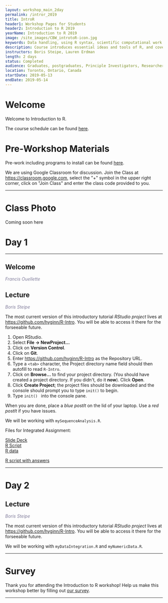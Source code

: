 ```yaml
---
layout: workshop_main_2day
permalink: /intror_2019
title: IntroR
header1: Workshop Pages for Students
header2: Introduction to R 2019
yearName: Introduction to R 2019
image: /site_images/CBW_introtoR-icon.jpg
keywords: Data handling, using R syntax, scientific computational work
description: Course introduces essential ideas and tools of R, and covers statistical tests in R.
instructors: Boris Steipe, Lauren Erdman
length: 2 days
status: Completed
audience: Graduates, postgraduates, Principle Investigators, Researchers
location: Toronto, Ontario, Canada
startDate: 2019-05-13
endDate: 2019-05-14
---
```


# Welcome <a id="welcome"></a>

Welcome to Introduction to R.  

The course schedule can be found [here](https://bioinformaticsdotca.github.io/intror_2019_schedule). 

# Pre-Workshop Materials <a id="preworkshop"></a>

Pre-work including programs to install can be found [here](https://bioinformaticsdotca.github.io/intror_2019_prework).  

We are using Google Classroom for discussion. Join the Class at https://classroom.google.com, select the "+" symbol in the upper right corner, click on "Join Class" and enter the class code provided to you.

***

# Class Photo

Coming soon here

# Day 1 <a id="day1"></a>

***

## Welcome

*<font color="#827e9c">Francis Ouellette</font>*

## Lecture

*<font color="#827e9c">Boris Steipe</font>* 

The most current version of this introductory tutorial *RStudio project* lives at <https://github.com/hyginn/R-Intro>. You will be able to access it there for the forseeable future.  
  
1. Open RStudio.  
2. Select **File → NewProject...**  
3. Click on **Version Control**.  
4. Click on **Git**.  
5. Enter <https://github.com/hyginn/R-Intro> as the Repository URL.  
6. Type a `<tab>` character, the Project directory name field should then autofill to read `R-Intro`.  
7. Click on **Browse...** to find your project directory. (You should have created a project directory. If you didn't, do it **now**). Click **Open**.  
8. Click **Create Project**; the project files should be downloaded and the console should prompt you to type `init()` to begin.  
9. Type `init() ` into the console pane.  

When you are done, place a _blue postIt_ on the lid of your laptop. Use a _red postIt_ if you have issues.  

We will be working with `mySequenceAnalysis.R`.

Files for Integrated Assignment:

[Slide Deck]()  
[R Script](https://raw.githubusercontent.com/bioinformaticsdotca/IntroR_2018/master/Intro%20R%20Integrated%20Assignment%20ggplot2%20--%20script.R)  
[R data](/IntroR_2019/MYC-let-7-ggplot-data.rds)

[R script with answers](https://raw.githubusercontent.com/bioinformaticsdotca/IntroR_2018/master/Intro%20R%20Integrated%20Assignment%20ggplot2%20--%20master.R)  

***

# Day 2 <a id="day2"></a>

## Lecture

*<font color="#827e9c">Boris Steipe</font>* 

The most current version of this introductory tutorial *RStudio project* lives at <https://github.com/hyginn/R-Intro>. You will be able to access it there for the forseeable future.  

We will be working with `myDataIntegration.R` and `myNumericData.R`.  


***
# Survey

Thank you for attending the Introduction to R workshop! Help us make this workshop better by filling out [our survey](). 

***
